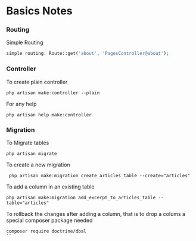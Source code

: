 

# Basics Notes


### Routing
Simple Routing
```php
simple routing: Route::get('about', 'PagesController@about');
```

### Controller
To create plain controller
```
php artisan make:controller --plain
```
For any help
```
php artisan help make:controller
```


### Migration
To Migrate tables
```
php artisan migrate
```
To create a new migration
```
 php artisan make:migration create_articles_table --create="articles"
```
To add a column in an existing table
```
php artisan make:migration add_excerpt_to_articles_table --table="articles"
```
To rollback the changes after adding a column, that is to drop a colums a special composer package needed
```
composer require doctrine/dbal
``
